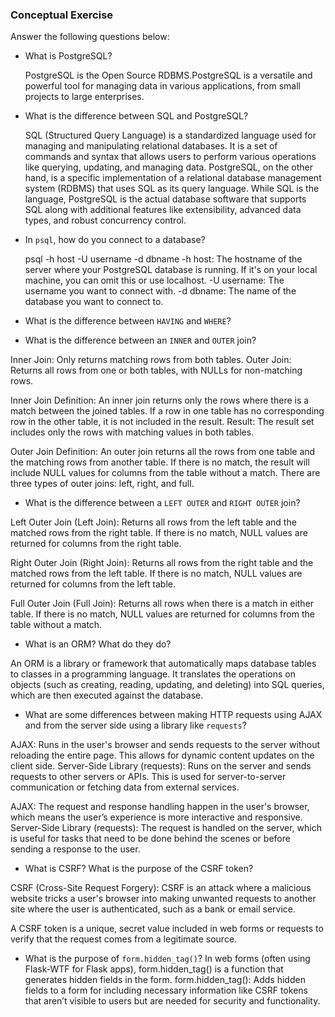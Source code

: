 ### Conceptual Exercise

Answer the following questions below:

- What is PostgreSQL?

  PostgreSQL is the Open Source RDBMS.PostgreSQL is a versatile and powerful tool for managing data in various applications, from small projects to large enterprises.

- What is the difference between SQL and PostgreSQL?

  SQL (Structured Query Language) is a standardized language used for managing and manipulating relational databases. It is a set of commands and syntax that allows users to perform various operations like querying, updating, and managing data. PostgreSQL, on the other hand, is a specific implementation of a relational database management system (RDBMS) that uses SQL as its query language. While SQL is the language, PostgreSQL is the actual database software that supports SQL along with additional features like extensibility, advanced data types, and robust concurrency control.

- In `psql`, how do you connect to a database?

  psql -h host -U username -d dbname
  -h host: The hostname of the server where your PostgreSQL database is running. If it's on your local machine, you can omit this or use localhost.
  -U username: The username you want to connect with.
  -d dbname: The name of the database you want to connect to.

- What is the difference between `HAVING` and `WHERE`?

- What is the difference between an `INNER` and `OUTER` join?

Inner Join: Only returns matching rows from both tables.
Outer Join: Returns all rows from one or both tables, with NULLs for non-matching rows.

Inner Join
Definition: An inner join returns only the rows where there is a match between the joined tables. If a row in one table has no corresponding row in the other table, it is not included in the result.
Result: The result set includes only the rows with matching values in both tables.

Outer Join
Definition: An outer join returns all the rows from one table and the matching rows from another table. If there is no match, the result will include NULL values for columns from the table without a match. There are three types of outer joins: left, right, and full.

- What is the difference between a `LEFT OUTER` and `RIGHT OUTER` join?

Left Outer Join (Left Join): Returns all rows from the left table and the matched rows from the right table. If there is no match, NULL values are returned for columns from the right table.

Right Outer Join (Right Join): Returns all rows from the right table and the matched rows from the left table. If there is no match, NULL values are returned for columns from the left table.

Full Outer Join (Full Join): Returns all rows when there is a match in either table. If there is no match, NULL values are returned for columns from the table without a match.

- What is an ORM? What do they do?

An ORM is a library or framework that automatically maps database tables to classes in a programming language. It translates the operations on objects (such as creating, reading, updating, and deleting) into SQL queries, which are then executed against the database.

- What are some differences between making HTTP requests using AJAX and from the server side using a library like `requests`?

AJAX: Runs in the user's browser and sends requests to the server without reloading the entire page. This allows for dynamic content updates on the client side.
Server-Side Library (requests): Runs on the server and sends requests to other servers or APIs. This is used for server-to-server communication or fetching data from external services.

AJAX: The request and response handling happen in the user's browser, which means the user’s experience is more interactive and responsive.
Server-Side Library (requests): The request is handled on the server, which is useful for tasks that need to be done behind the scenes or before sending a response to the user.

- What is CSRF? What is the purpose of the CSRF token?

CSRF (Cross-Site Request Forgery):
CSRF is an attack where a malicious website tricks a user's browser into making unwanted requests to another site where the user is authenticated, such as a bank or email service.

A CSRF token is a unique, secret value included in web forms or requests to verify that the request comes from a legitimate source.

- What is the purpose of `form.hidden_tag()`?
  In web forms (often using Flask-WTF for Flask apps), form.hidden_tag() is a function that generates hidden fields in the form.
  form.hidden_tag(): Adds hidden fields to a form for including necessary information like CSRF tokens that aren’t visible to users but are needed for security and functionality.
